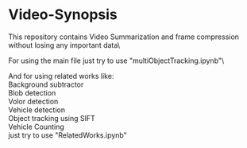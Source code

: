 # Video-Synopsis

This repository contains Video Summarization and frame compression without losing any important data\

For using the main file just try to use "multiObjectTracking.ipynb"\

And for using related works like:\
Background subtractor\
Blob detection\
Volor detection\
Vehicle detection\
Object tracking using SIFT\
Vehicle Counting\
just try to use "RelatedWorks.ipynb"

